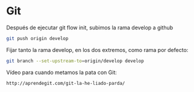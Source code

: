 # Git

Después de ejecutar git flow init, subimos la rama develop a github
```sh
git push origin develop
```

Fijar tanto la rama develop, en los dos extremos, como rama por defecto:
```sh
git branch --set-upstream-to=origin/develop develop
```

Vídeo para cuando metamos la pata con Git: 
```sh
http://aprendegit.com/git-la-he-liado-parda/
```
